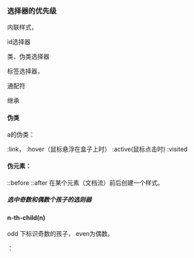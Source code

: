 ### 选择器的优先级

内联样式，

id选择器

类、伪类选择器

标签选择器，

通配符

继承

#### 伪类

a的伪类：

:link， :hover（鼠标悬浮在盒子上时）     :active(鼠标点击时)   :visited

#### 伪元素：

::before    ::after 在某个元素（文档流）前后创建一个样式。

##### 选中奇数和偶数个孩子的选则器

#### n-th-child(n)  

odd 下标识奇数的孩子， even为偶数。

：
